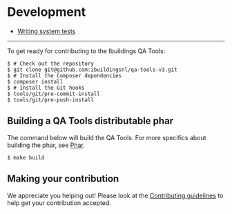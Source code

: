 Development
===========

 * [Writing system tests](development/writing-system-tests.md)

--------------------------------------------------------------------------------

To get ready for contributing to the Ibuildings QA Tools:

```sh-session
$ # Check out the repository
$ git clone git@github.com:ibuildingsnl/qa-tools-v3.git
$ # Install the Composer dependencies
$ composer install
$ # Install the Git hooks
$ tools/git/pre-commit-install
$ tools/git/pre-push-install
```

## Building a QA Tools distributable phar

The command below will build the QA Tools. For more specifics about building the
phar, see [Phar](phar.md).

```sh-session
$ make build
```

## Making your contribution

We appreciate you helping out! Please look at the
[Contributing guidelines](../CONTRIBUTING.md) to help get your contribution
accepted.

